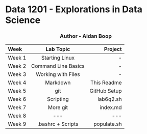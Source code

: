 # Data 1201 - Explorations in Data Science
<h3 align="center">Author - Aidan Boop</h3>

| Week   | Lab Topic           | Project     |
|:-------|:-------------------:|------------:|
| Week 1 | Starting Linux      | -           |
| Week 2 | Command Line Basics | -           |
| Week 3 | Working with Files  | -           |
| Week 4 | Markdown            | This Readme |
| Week 5 | git                 | GitHub Setup|
| Week 6 | Scripting           | lab6q2.sh   |
| Week 7 | More git            | index.md    |
| Week 8 | ---                 | ---         |
| Week 9 | .bashrc + Scripts   | populate.sh |

